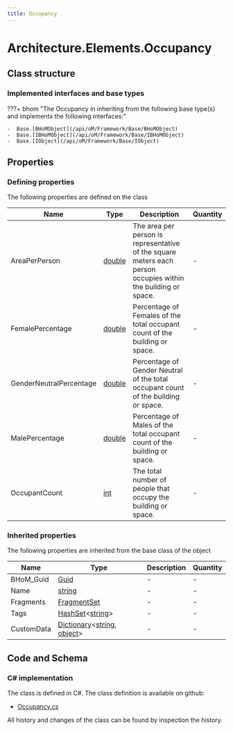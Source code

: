 ```yaml
---
title: Occupancy
---
```


# Architecture.Elements.Occupancy



## Class structure

### Implemented interfaces and base types

???+ bhom "The Occupancy in inheriting from the following base type(s) and implements the following interfaces:"

    -  Base.[BHoMObject](/api/oM/Framework/Base/BHoMObject)
    -  Base.[IBHoMObject](/api/oM/Framework/Base/IBHoMObject)
    -  Base.[IObject](/api/oM/Framework/Base/IObject)


## Properties



### Defining properties

The following properties are defined on the class

| Name             | Type             | Description      | Quantity         |
|------------------|------------------|------------------|------------------|
| AreaPerPerson | [double](https://learn.microsoft.com/en-us/dotnet/api/System.Double?view=netstandard-2.0) | The area per person is representative of the square meters each person occupies within the building or space. | - |
| FemalePercentage | [double](https://learn.microsoft.com/en-us/dotnet/api/System.Double?view=netstandard-2.0) | Percentage of Females of the total occupant count of the building or space. | - |
| GenderNeutralPercentage | [double](https://learn.microsoft.com/en-us/dotnet/api/System.Double?view=netstandard-2.0) | Percentage of Gender Neutral of the total occupant count of the building or space. | - |
| MalePercentage | [double](https://learn.microsoft.com/en-us/dotnet/api/System.Double?view=netstandard-2.0) | Percentage of Males of the total occupant count of the building or space. | - |
| OccupantCount | [int](https://learn.microsoft.com/en-us/dotnet/api/System.Int32?view=netstandard-2.0) | The total number of people that occupy the building or space. | - |


### Inherited properties
The following properties are inherited from the base class of the object

| Name             | Type             | Description      | Quantity         |
|------------------|------------------|------------------|------------------|
| BHoM_Guid | [Guid](https://learn.microsoft.com/en-us/dotnet/api/System.Guid?view=netstandard-2.0) | - | - |
| Name | [string](https://learn.microsoft.com/en-us/dotnet/api/System.String?view=netstandard-2.0) | - | - |
| Fragments | [FragmentSet](/api/oM/Framework/Base/FragmentSet) | - | - |
| Tags | [HashSet](https://learn.microsoft.com/en-us/dotnet/api/System.Collections.Generic.HashSet-1?view=netstandard-2.0)&lt;[string](https://learn.microsoft.com/en-us/dotnet/api/System.String?view=netstandard-2.0)&gt; | - | - |
| CustomData | [Dictionary](https://learn.microsoft.com/en-us/dotnet/api/System.Collections.Generic.Dictionary-2?view=netstandard-2.0)&lt;[string](https://learn.microsoft.com/en-us/dotnet/api/System.String?view=netstandard-2.0), [object](https://learn.microsoft.com/en-us/dotnet/api/System.Object?view=netstandard-2.0)&gt; | - | - |


## Code and Schema

### C# implementation

The class is defined in C#. The class definition is available on github:

- [Occupancy.cs](https://github.com/BHoM/BHoM/blob/develop/Architecture_oM/Elements\Occupancy.cs)

All history and changes of the class can be found by inspection the history.
